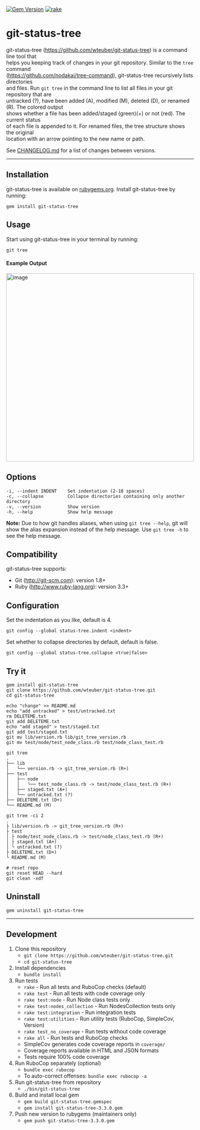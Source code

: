 [![Gem Version](https://badge.fury.io/rb/git-status-tree.svg)](https://badge.fury.io/rb/git-status-tree) [![rake](https://github.com/wteuber/git-status-tree/actions/workflows/ruby.yml/badge.svg)](https://github.com/wteuber/git-status-tree/actions/workflows/ruby.yml)

# git-status-tree

git-status-tree (https://github.com/wteuber/git-status-tree) is a command line tool that  
helps you keeping track of changes in your git repository. Similar to the `tree` command  
(https://github.com/nodakai/tree-command), git-status-tree recursively lists directories  
and files. Run `git tree` in the command line to list all files in your git repository that are  
untracked (?), have been added (A), modified (M), deleted (D), or renamed (R). The colored output  
shows whether a file has been added/staged (green)(+) or not (red). The current status  
of each file is appended to it. For renamed files, the tree structure shows the original  
location with an arrow pointing to the new name or path.

See [CHANGELOG.md](CHANGELOG.md) for a list of changes between versions.
___
## Installation
git-status-tree is available on [rubygems.org](https://rubygems.org/gems/git-status-tree).
Install git-status-tree by running:
```
gem install git-status-tree
```

## Usage
Start using git-status-tree in your terminal by running:
```
git tree
```
#### Example Output
<img width="504" alt="image" src="https://github.com/user-attachments/assets/f1f15556-bf95-4fe8-8231-a8858e80f20e" />

## Options
```
-i, --indent INDENT    Set indentation (2-10 spaces)
-c, --collapse         Collapse directories containing only another directory
-v, --version          Show version
-h, --help             Show help message
```

**Note:** Due to how git handles aliases, when using `git tree --help`, git will show the alias expansion instead of the help message. Use `git tree -h` to see the help message.

## Compatibility
git-status-tree supports:
* Git (http://git-scm.com): version 1.8+
* Ruby (http://www.ruby-lang.org): version 3.3+

## Configuration
Set the indentation as you like, default is 4.
```
git config --global status-tree.indent <indent>
```

Set whether to collapse directories by default, default is false.
```
git config --global status-tree.collapse <true|false>
```

## Try it
```
gem install git-status-tree
git clone https://github.com/wteuber/git-status-tree.git
cd git-status-tree

echo "change" >> README.md
echo "add untracked" > test/untracked.txt
rm DELETEME.txt
git add DELETEME.txt
echo "add staged" > test/staged.txt
git add test/staged.txt
git mv lib/version.rb lib/git_tree_version.rb
git mv test/node/test_node_class.rb test/node_class_test.rb

git tree
.
├── lib
│   └── version.rb -> git_tree_version.rb (R+)
├── test
│   ├── node
│   │   └── test_node_class.rb -> test/node_class_test.rb (R+)
│   ├── staged.txt (A+)
│   └── untracked.txt (?)
├── DELETEME.txt (D+)
└── README.md (M)

git tree -ci 2
.
├ lib/version.rb -> git_tree_version.rb (R+)
├ test
│ ├ node/test_node_class.rb -> test/node_class_test.rb (R+)
│ ├ staged.txt (A+)
│ └ untracked.txt (?)
├ DELETEME.txt (D+)
└ README.md (M)

# reset repo
git reset HEAD --hard
git clean -xdf
```

## Uninstall
```
gem uninstall git-status-tree
```
___
## Development

1. Clone this repository
   * `git clone https://github.com/wteuber/git-status-tree.git`
   * `cd git-status-tree`
2. Install dependencies
    * `bundle install`
3. Run tests
    * `rake` - Run all tests and RuboCop checks (default)
    * `rake test` - Run all tests with code coverage only
    * `rake test:node` - Run Node class tests only
    * `rake test:nodes_collection` - Run NodesCollection tests only
    * `rake test:integration` - Run integration tests
    * `rake test:utilities` - Run utility tests (RuboCop, SimpleCov, Version)
    * `rake test_no_coverage` - Run tests without code coverage
    * `rake all` - Run tests and RuboCop checks
    * SimpleCov generates code coverage reports in `coverage/`
    * Coverage reports available in HTML and JSON formats
    * Tests require 100% code coverage
4. Run RuboCop separately (optional)
    * `bundle exec rubocop`
    * To auto-correct offenses: `bundle exec rubocop -a`
5. Run git-status-tree from repository
    * `./bin/git-status-tree`
6. Build and install local gem
   * `gem build git-status-tree.gemspec`
   * `gem install git-status-tree-3.3.0.gem`
7. Push new version to rubygems (maintainers only)
   * `gem push git-status-tree-3.3.0.gem`
